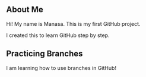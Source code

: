 ## About Me
Hi! My name is Manasa. This is my first GitHub project.

I created this to learn GitHub step by step.

## Practicing Branches
I am learning how to use branches in GitHub!

